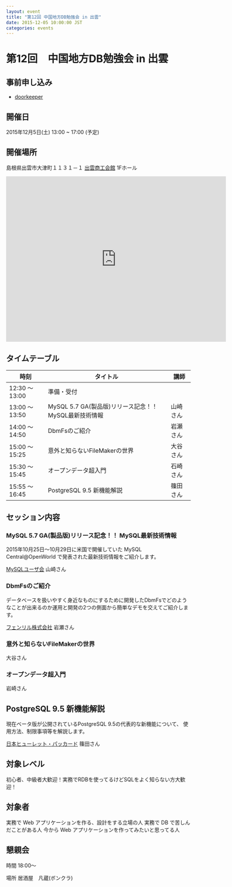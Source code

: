 ```yaml
---
layout: event
title: "第12回 中国地方DB勉強会 in 出雲"
date: 2015-12-05 10:00:00 JST
categories: events
---
```


# 第12回　中国地方DB勉強会 in 出雲

## 事前申し込み

* [doorkeeper](https://dbstudychugoku.doorkeeper.jp/events/31803)

## 開催日
2015年12月5日(土) 13:00 ~ 17:00 (予定)

## 開催場所　
島根県出雲市大津町１１３１－１ [出雲商工会館](http://www.izmcci.or.jp/) 1Fホール

<iframe src="https://www.google.com/maps/embed?pb=!1m18!1m12!1m3!1d4746.909832999319!2d132.76231030326886!3d35.36827166675232!2m3!1f0!2f0!3f0!3m2!1i1024!2i768!4f13.1!3m3!1m2!1s0x3557439493ad43bf%3A0x789fdb806afaf628!2z44CSNjkzLTAwMTEg5bO25qC555yM5Ye66Zuy5biC5aSn5rSl55S677yR77yR77yT77yR4oiS77yR!5e0!3m2!1sja!2sjp!4v1445511820707" width="600" height="450" frameborder="0" style="border:0" allowfullscreen></iframe>


## タイムテーブル

時刻 | タイトル | 講師
---- | ---- | ---- |
12:30 〜 13:00 | 準備・受付 |
13:00 〜 13:50 |MySQL 5.7 GA(製品版)リリース記念！！ MySQL最新技術情報 |  山崎さん
14:00 〜 14:50 |DbmFsのご紹介  |  岩瀬さん
15:00 〜 15:25 |意外と知らないFileMakerの世界  | 大谷さん
15:30 〜 15:45 |オープンデータ超入門      | 石崎さん
15:55 〜 16:45 |PostgreSQL 9.5 新機能解説  | 篠田さん

## セッション内容

### MySQL 5.7 GA(製品版)リリース記念！！ MySQL最新技術情報

2015年10月25日～10月29日に米国で開催していた MySQL　Central@OpenWorld で発表された最新技術情報をご紹介します。

[MySQLユーザ会](http://www.mysql.gr.jp/) 山崎さん

### DbmFsのご紹介
データベースを扱いやすく身近なものにするために開発したDbmFsでどのようなことが出来るのか運用と開発の2つの側面から簡単なデモを交えてご紹介します。

 [フェンリル株式会社](http://www.fenrir-inc.com/) 岩瀬さん

### 意外と知らないFileMakerの世界

大谷さん

### オープンデータ超入門

岩崎さん

## PostgreSQL 9.5 新機能解説

現在ベータ版が公開されているPostgreSQL 9.5の代表的な新機能について、
使用方法、制限事項等を解説します。

[日本ヒューレット・パッカード](http://h30499.www3.hp.com/t5/%E6%97%A5%E6%9C%AC%E3%81%AE%E3%81%8A%E5%AE%A2%E6%A7%98%E5%90%91%E3%81%91-%E3%82%A8%E3%83%B3%E3%82%BF%E3%83%BC%E3%83%97%E3%83%A9%E3%82%A4%E3%82%BA-%E3%83%88%E3%83%94%E3%83%83%E3%82%AF%E3%82%B9/%E7%AF%A0%E7%94%B0%E3%81%AE%E8%99%8E%E3%81%AE%E5%B7%BB%E3%81%9D%E3%81%AE%EF%BC%94%E3%82%92%E5%85%AC%E9%96%8B-%E5%A4%A7%E5%B9%85%E3%81%AB%E6%A9%9F%E8%83%BD%E5%BC%B7%E5%8C%96%E3%81%95%E3%82%8C%E3%81%9FPostgreSQL-9-5%E3%81%AE%E4%B8%96%E7%95%8C%E3%81%B8%E9%A3%9B%E3%81%B3%E8%BE%BC%E3%82%82%E3%81%86/ba-p/6797055) 篠田さん

## 対象レベル

初心者、中級者大歓迎！実務でRDBを使ってるけどSQLをよく知らない方大歓迎！

## 対象者

実務で Web アプリケーションを作る、設計をする立場の人
実務で DB で苦しんだことがある人
今から Web アプリケーションを作ってみたいと思ってる人


## 懇親会

時間 18:00〜

場所 居酒屋　凡蔵(ボンクラ)

